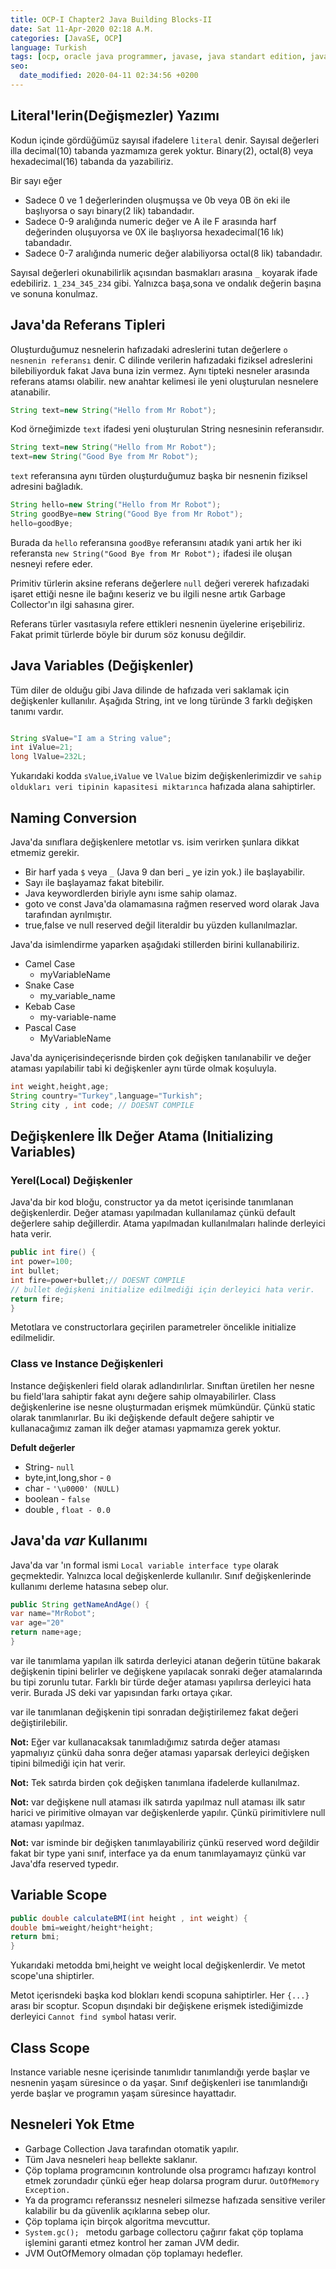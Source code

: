 ```yaml
---
title: OCP-I Chapter2 Java Building Blocks-II
date: Sat 11-Apr-2020 02:18 A.M.
categories: [JavaSE, OCP]
language: Turkish
tags: [ocp, oracle java programmer, javase, java standart edition, java]
seo:
  date_modified: 2020-04-11 02:34:56 +0200
---
```


## Literal'lerin(Değişmezler) Yazımı 

Kodun içinde gördüğümüz sayısal ifadelere `literal` denir. Sayısal değerleri illa decimal(10) tabanda yazmamıza gerek yoktur. Binary(2), octal(8) veya hexadecimal(16) tabanda da yazabiliriz.

Bir sayı eğer

* Sadece 0 ve 1 değerlerinden oluşmuşsa ve 0b veya 0B ön eki ile başlıyorsa o sayı binary(2 lik) tabandadır.
* Sadece 0-9 aralığında numeric değer ve A ile F arasında harf değerinden oluşuyorsa ve 0X ile başlıyorsa hexadecimal(16 lık) tabandadır.
* Sadece 0-7 aralığında numeric değer alabiliyorsa octal(8 lik) tabandadır.

Sayısal değerleri okunabilirlik açısından basmakları arasına `_` koyarak ifade edebiliriz. `1_234_345_234` gibi. Yalnızca başa,sona ve ondalık değerin başına ve sonuna konulmaz.

## Java'da Referans Tipleri

Oluşturduğumuz nesnelerin hafızadaki adreslerini tutan değerlere `o nesnenin referansı` denir. C dilinde verilerin hafızadaki fiziksel adreslerini bilebiliyorduk fakat Java buna izin vermez. Aynı tipteki nesneler arasında referans atamsı olabilir. new anahtar kelimesi ile yeni oluşturulan nesnelere atanabilir.

```java
String text=new String("Hello from Mr Robot");
```

Kod örneğimizde `text` ifadesi yeni oluşturulan String nesnesinin referansıdır.
```java
String text=new String("Hello from Mr Robot");
text=new String("Good Bye from Mr Robot");
```

`text` referansına aynı türden oluşturduğumuz başka bir nesnenin fiziksel adresini bağladık.

```java
String hello=new String("Hello from Mr Robot");
String goodBye=new String("Good Bye from Mr Robot");
hello=goodBye;
```
Burada da `hello` referansına `goodBye` referansını atadık yani artık her iki referansta `new String("Good Bye from Mr Robot");` ifadesi ile oluşan nesneyi refere eder.

Primitiv türlerin aksine referans değerlere `null` değeri vererek hafızadaki işaret ettiği nesne ile bağını keseriz ve bu ilgili nesne artık Garbage Collector'ın ilgi sahasına girer.

Referans türler vasıtasıyla refere ettikleri nesnenin üyelerine erişebiliriz. Fakat primit türlerde böyle bir durum söz konusu değildir.

## Java Variables (Değişkenler)
Tüm diler de olduğu gibi Java dilinde de hafızada veri saklamak için değişkenler kullanılır. Aşağıda String, int ve long türünde 3 farklı değişken tanımı vardır.

```java

String sValue="I am a String value";
int iValue=21;
long lValue=232L;

```

Yukarıdaki kodda `sValue`,`iValue` ve `lValue` bizim değişkenlerimizdir ve `sahip oldukları veri tipinin kapasitesi miktarınca` hafızada alana sahiptirler.

## Naming Conversion
Java'da sınıflara değişkenlere metotlar vs. isim verirken şunlara dikkat etmemiz gerekir.

* Bir harf yada `$` veya `_` (Java 9 dan beri _ ye izin yok.) ile başlayabilir.
* Sayı ile başlayamaz fakat bitebilir.
* Java keywordlerden biriyle aynı isme sahip olamaz.
* goto ve const Java'da olamamasına rağmen reserved word olarak Java tarafından ayrılmıştır.
* true,false ve null reserved değil literaldir bu yüzden kullanılmazlar.

Java'da isimlendirme yaparken aşağıdaki stillerden birini kullanabiliriz.

* Camel Case
  * myVariableName
* Snake Case
  * my_variable_name
* Kebab Case
  * my-variable-name
* Pascal Case
  * MyVariableName

Java'da ayniçerisindeçerisnde birden çok değişken tanılanabilir ve değer ataması yapılabilir tabi ki değişkenler aynı türde olmak koşuluyla.

```java
int weight,height,age;
String country="Turkey",language="Turkish";
String city , int code; // DOESNT COMPILE
```
## Değişkenlere İlk Değer Atama (Initializing Variables)

### Yerel(Local) Değişkenler
Java'da bir kod bloğu, constructor ya da metot içerisinde tanımlanan değişkenlerdir. Değer ataması yapılmadan kullanılamaz çünkü default değerlere sahip değillerdir. Atama yapılmadan kullanılmaları halinde derleyici hata verir.

```java
public int fire() {
int power=100;
int bullet;
int fire=power+bullet;// DOESNT COMPILE
// bullet değişkeni initialize edilmediği için derleyici hata verir.
return fire;
}
```

Metotlara ve constructorlara geçirilen parametreler öncelikle initialize edilmelidir.

### Class ve Instance Değişkenleri

Instance değişkenleri field olarak adlandırılırlar. Sınıftan üretilen her nesne bu field'lara sahiptir fakat aynı değere sahip olmayabilirler. Class değişkenlerine ise nesne oluşturmadan erişmek mümkündür. Çünkü static olarak tanımlanırlar. Bu iki değişkende default değere sahiptir ve kullanacağımız zaman ilk değer ataması yapmamıza gerek yoktur.

**Defult değerler**

* String- `null`
* byte,int,long,shor - `0`
* char - `'\u0000' (NULL)`
* boolean - `false`
* double , `float - 0.0`

## Java'da _var_ Kullanımı

Java'da var 'ın formal ismi `Local variable interface type` olarak geçmektedir. Yalnızca local değişkenlerde kullanılır. Sınıf değişkenlerinde kullanımı derleme hatasına sebep olur.

```java
public String getNameAndAge() {
var name="MrRobot";
var age="20"
return name+age;
}
```

var ile tanımlama yapılan ilk satırda derleyici atanan değerin tütüne bakarak değişkenin tipini belirler ve değişkene yapılacak sonraki değer atamalarında bu tipi zorunlu tutar. Farklı bir türde değer ataması yapılırsa derleyici hata verir. Burada JS deki var yapısından farkı ortaya çıkar.

var ile tanımlanan değişkenin tipi sonradan değiştirilemez fakat değeri değiştirilebilir.

**Not:** Eğer var kullanacaksak tanımladığımız satırda değer ataması yapmalıyız çünkü daha sonra değer ataması yaparsak derleyici değişken tipini bilmediği için hat verir.

**Not:** Tek satırda birden çok değişken tanımlana ifadelerde kullanılmaz.

**Not:** var değişkene null ataması ilk satırda yapılmaz null ataması ilk satır harici ve pirimitive olmayan var değişkenlerde yapılır. Çünkü pirimitivlere null ataması yapılmaz.

**Not:** var isminde bir değişken tanımlayabiliriz çünkü reserved word değildir fakat bir type yani sınıf, interface ya da enum tanımlayamayız çünkü var Java'dfa reserved typedır.

## Variable Scope

```java
public double calculateBMI(int height , int weight) {
double bmi=weight/height*height;
return bmi;
}
```

Yukarıdaki metodda bmi,height ve weight local değişkenlerdir. Ve metot scope'una shiptirler.

Metot içerisndeki başka kod blokları kendi scopuna sahiptirler. Her `{...}` arası bir scoptur. Scopun dışındaki bir değişkene erişmek istediğimizde derleyici `Cannot find symbo`l hatası verir.

## Class Scope

Instance variable nesne içerisinde tanımlıdır tanımlandığı yerde başlar ve nesnenin yaşam süresince o da yaşar. Sınıf değişkenleri ise tanımlandığı yerde başlar ve programın yaşam süresince hayattadır.

## Nesneleri Yok Etme

* Garbage Collection Java tarafından otomatik yapılır.
* Tüm Java nesneleri `heap` bellekte saklanır.
* Çöp toplama programcının kontrolunde olsa programcı hafızayı kontrol etmek zorundadır çünkü eğer heap dolarsa program durur. `OutOfMemory Exception. `
* Ya da programcı referanssız nesneleri silmezse hafızada sensitive veriler kalabilir bu da güvenlik açıklarına sebep olur.
* Çöp toplama için birçok algoritma mevcuttur.
* `System.gc(); ` metodu garbage collectoru çağırır fakat çöp toplama işlemini garanti etmez kontrol her zaman JVM dedir.
* JVM OutOfMemory olmadan çöp toplamayı hedefler.









